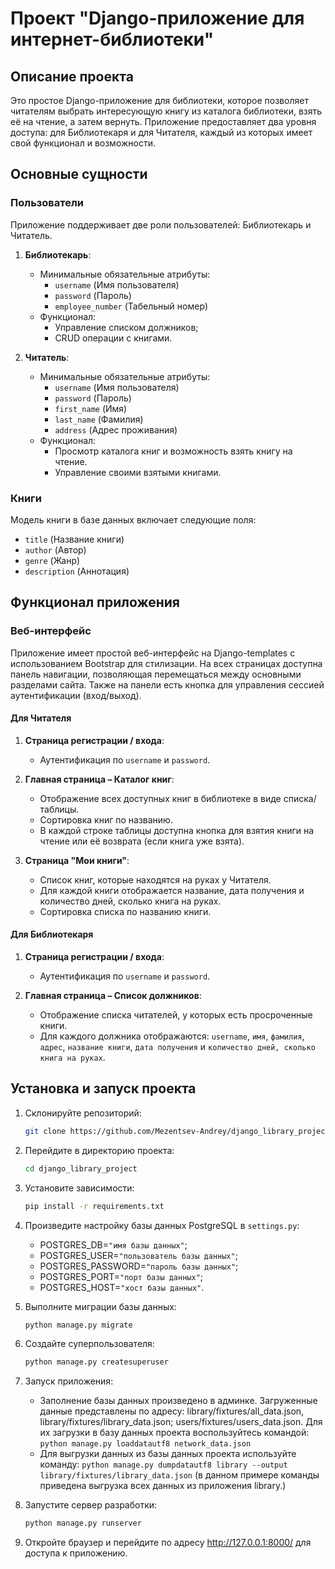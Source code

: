 # Проект "Django-приложение для интернет-библиотеки"

## Описание проекта

Это простое Django-приложение для библиотеки, которое позволяет читателям выбрать интересующую книгу из каталога библиотеки, взять её на чтение, а затем вернуть. Приложение предоставляет два уровня доступа: для Библиотекаря и для Читателя, каждый из которых имеет свой функционал и возможности.

## Основные сущности

### Пользователи

Приложение поддерживает две роли пользователей: Библиотекарь и Читатель.

1. **Библиотекарь**:
   - Минимальные обязательные атрибуты:
     - `username` (Имя пользователя)
     - `password` (Пароль)
     - `employee_number` (Табельный номер)
   - Функционал:
     - Управление списком должников;
     - CRUD операции с книгами.
   
2. **Читатель**:
   - Минимальные обязательные атрибуты:
     - `username` (Имя пользователя)
     - `password` (Пароль)
     - `first_name` (Имя)
     - `last_name` (Фамилия)
     - `address` (Адрес проживания)
   - Функционал:
     - Просмотр каталога книг и возможность взять книгу на чтение.
     - Управление своими взятыми книгами.

### Книги

Модель книги в базе данных включает следующие поля:
- `title` (Название книги)
- `author` (Автор)
- `genre` (Жанр)
- `description` (Аннотация)

## Функционал приложения

### Веб-интерфейс

Приложение имеет простой веб-интерфейс на Django-templates с использованием Bootstrap для стилизации. На всех страницах доступна панель навигации, позволяющая перемещаться между основными разделами сайта. Также на панели есть кнопка для управления сессией аутентификации (вход/выход).

#### Для Читателя

1. **Страница регистрации / входа**:
   - Аутентификация по `username` и `password`.

2. **Главная страница – Каталог книг**:
   - Отображение всех доступных книг в библиотеке в виде списка/таблицы.
   - Сортировка книг по названию.
   - В каждой строке таблицы доступна кнопка для взятия книги на чтение или её возврата (если книга уже взята).

3. **Страница "Мои книги"**:
   - Список книг, которые находятся на руках у Читателя.
   - Для каждой книги отображается название, дата получения и количество дней, сколько книга на руках.
   - Сортировка списка по названию книги.

#### Для Библиотекаря

1. **Страница регистрации / входа**:
   - Аутентификация по `username` и `password`.

2. **Главная страница – Список должников**:
   - Отображение списка читателей, у которых есть просроченные книги.
   - Для каждого должника отображаются: `username`, `имя`, `фамилия`, `адрес`, `название книги`, `дата получения` и `количество дней, сколько книга на руках`.

## Установка и запуск проекта

1. Склонируйте репозиторий:
   ```bash
   git clone https://github.com/Mezentsev-Andrey/django_library_project.git
   
2. Перейдите в директорию проекта:
   ```bash
   cd django_library_project
   
3. Установите зависимости:
   ```bash
   pip install -r requirements.txt

4. Произведите настройку базы данных PostgreSQL в `settings.py`:

    - POSTGRES_DB=`"имя базы данных"`;
    - POSTGRES_USER=`"пользователь базы данных"`;
    - POSTGRES_PASSWORD=`"пароль базы данных"`;
    - POSTGRES_PORT=`"порт базы данных"`;
    - POSTGRES_HOST=`"хост базы данных"`.
   
5. Выполните миграции базы данных:
   ```bash
   python manage.py migrate

6. Создайте суперпользователя:
   ```bash
   python manage.py createsuperuser
   
7. Запуск приложения:
    - Заполнение базы данных произведено в админке. Загруженные данные представлены по адресу: library/fixtures/all_data.json, library/fixtures/library_data.json; users/fixtures/users_data.json. Для их загрузки в базу данных проекта воспользуйтесь командой: `python manage.py loaddatautf8 network_data.json`
    - Для выгрузки данных из базы данных проекта используйте команду: `python manage.py dumpdatautf8 library --output library/fixtures/library_data.json` (в данном примере команды приведена выгрузка всех данных из приложения library.)

8. Запустите сервер разработки:
   ```bash
   python manage.py runserver

9. Откройте браузер и перейдите по адресу http://127.0.0.1:8000/ для доступа к приложению.
